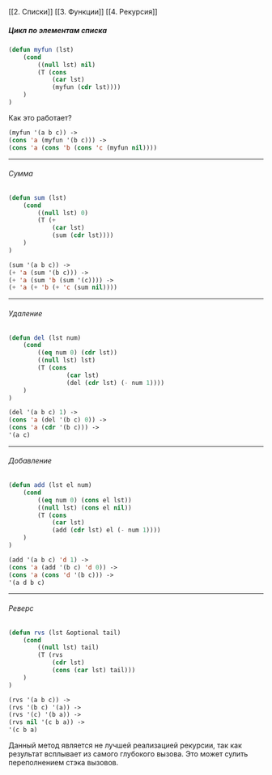 [[2. Списки]] 
[[3. Функции]]
[[4. Рекурсия]]

##### Цикл по элементам списка

```lisp
(defun myfun (lst)
	(cond 
		((null lst) nil)
		(T (cons 
			(car lst)
			(myfun (cdr lst))))
	)
)
```

Как это работает?

```lisp
(myfun '(a b c)) ->
(cons 'a (myfun '(b c))) ->
(cons 'a (cons 'b (cons 'c (myfun nil))))
```

<hr>

###### Сумма

```lisp
(defun sum (lst)
	(cond
		((null lst) 0)
		(T (+
			(car lst)
			(sum (cdr lst))))
	)
)
```

```lisp
(sum '(a b c)) ->
(+ 'a (sum '(b c))) ->
(+ 'a (sum 'b (sum '(c)))) ->
(+ 'a (+ 'b (+ 'c (sum nil))))
```

<hr>

###### Удаление

```lisp
(defun del (lst num)
	(cond
		((eq num 0) (cdr lst))
		((null lst) lst)
		(T (cons
				(car lst)
				(del (cdr lst) (- num 1))))
	)
)
```

```lisp
(del '(a b c) 1) ->
(cons 'a (del '(b c) 0)) ->
(cons 'a (cdr '(b c))) ->
'(a c)
```

<hr>

###### Добавление

```lisp
(defun add (lst el num)
	(cond
		((eq num 0) (cons el lst))
		((null lst) (cons el nil))
		(T (cons
			(car lst)
			(add (cdr lst) el (- num 1))))
	)
)
```

```lisp
(add '(a b c) 'd 1) ->
(cons 'a (add '(b c) 'd 0)) ->
(cons 'a (cons 'd '(b c))) ->
'(a d b c)
```

<hr>

###### Реверс

```lisp
(defun rvs (lst &optional tail)
	(cond
		((null lst) tail)
		(T (rvs
			(cdr lst)
			(cons (car lst) tail)))
	)
)
```

```lisp
(rvs '(a b c)) ->
(rvs '(b c) '(a)) ->
(rvs '(c) '(b a)) ->
(rvs nil '(c b a)) ->
'(c b a)
```

Данный метод является не лучшей реализацией рекурсии, так как результат всплывает из самого глубокого вызова. Это может сулить переполнением стэка вызовов.